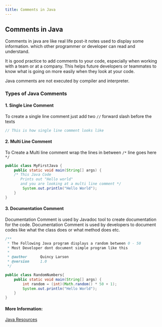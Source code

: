 ```yaml
---
title: Comments in Java
---
```

## Comments in Java

Comments in java are like real life post-it notes used to display some information. which other programmer or developer can read and understand.

It is good practice to add comments to your code, especially when working with a team or at a company. This helps future developers or teammates to know what is going on more easily when they look at your code.

Java comments are not executed by compiler and interpreter.


### Types of Java Comments

#### 1. Single Line Comment

To create a single line comment just add two `//` forward slash before the texts

```java
// This is how single line comment looks like
```

#### 2. Multi Line Comment

To Create a Multi line comment wrap the lines in between `/*` line goes here `*/`

```java
public class MyFirstJava {  
    public static void main(String[] args) {  
    /* This Java Code 
       Prints out "Hello world"
       and you are looking at a multi line comment */
        System.out.println("Hello World");  
    }  
}  
```

#### 3. Documentation Comment

Documentation Comment is used by Javadoc tool to create documentation for the code. Documentation Comment is used by developers to document codes like what the class does or what method does etc.
```java
/**
 * The Following Java program displays a random between 0 - 50
 * Most Developer dont document simple program like this
 * 
 * @author      Quincy Larson
 * @version     1.0
 */

public class RandomNumbers{  
    public static void main(String[] args) {  
        int random = (int)(Math.random() * 50 + 1);
        System.out.println("Hello World");  
    }  
}  
```


#### More Information:
[Java Resources](http://guide.freecodecamp.org/java/resources/)
